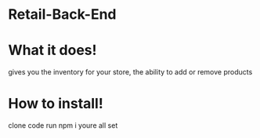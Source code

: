 # Retail-Back-End

# What it does!
gives you the inventory for your store, the ability to add or remove products

# How to install!
clone code
run npm i 
youre all set
